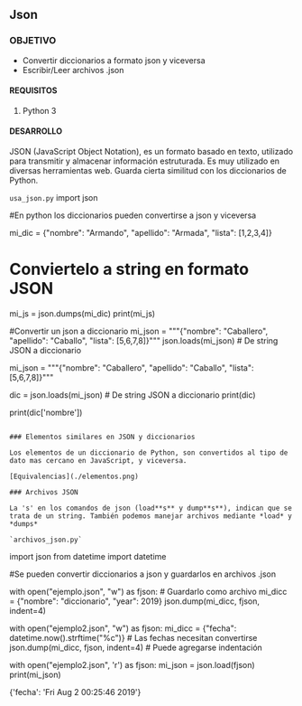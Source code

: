 ## Json

### OBJETIVO

- Convertir diccionarios a formato json y viceversa
- Escribir/Leer archivos .json

#### REQUISITOS

1. Python 3

#### DESARROLLO
JSON (JavaScript Object Notation), es un formato basado en texto, utilizado para transmitir y almacenar información estruturada. Es muy utilizado en diversas herramientas web. Guarda cierta similitud con los diccionarios de Python.


`usa_json.py`
import json

#En python los diccionarios pueden convertirse a json y viceversa

mi_dic = {"nombre": "Armando", "apellido": "Armada", "lista": [1,2,3,4]}

 # Conviertelo a string en formato JSON
mi_js = json.dumps(mi_dic) 
print(mi_js)

#Convertir un json a diccionario
mi_json = """{"nombre": "Caballero", "apellido": "Caballo", "lista": [5,6,7,8]}"""
json.loads(mi_json) # De string JSON a diccionario

mi_json = """{"nombre": "Caballero", "apellido": "Caballo", "lista": [5,6,7,8]}""" 

dic = json.loads(mi_json) # De string JSON a diccionario
print(dic)

print(dic['nombre'])
```

### Elementos similares en JSON y diccionarios

Los elementos de un diccionario de Python, son convertidos al tipo de dato mas cercano en JavaScript, y viceversa.

[Equivalencias](./elementos.png)

### Archivos JSON

La 's' en los comandos de json (load**s** y dump**s**), indican que se trata de un string. También podemos manejar archivos mediante *load* y *dumps*

`archivos_json.py`
```
import json 
from datetime import datetime

#Se pueden convertir diccionarios a json y guardarlos en archivos .json

with open("ejemplo.json", "w") as fjson: # Guardarlo como archivo
   mi_dicc = {"nombre": "diccionario", "year": 2019} 
   json.dump(mi_dicc, fjson, indent=4)  


with open("ejemplo2.json", "w") as fjson: 
    mi_dicc = {"fecha": datetime.now().strftime("%c")} # Las fechas necesitan convertirse 
    json.dump(mi_dicc, fjson, indent=4)  # Puede agregarse indentación

with open("ejemplo2.json", 'r') as fjson: 
    mi_json = json.load(fjson) 
    print(mi_json) 
                                                                                                                                                        
{'fecha': 'Fri Aug  2 00:25:46 2019'}

```